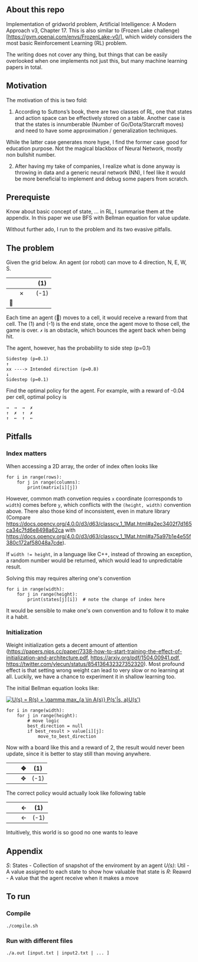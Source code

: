 ## About this repo
Implementation of gridworld problem, Artificial Intelligence: A Modern Approach v3, Chapter 17. This is also similar to (Frozen Lake challenge) [https://gym.openai.com/envs/FrozenLake-v0/], which widely considers the most basic Reinforcement Learning (RL) problem.

The writing does not cover any thing, but things that can be easily overlooked when one implements not just this, but many machine learning papers in total.

## Motivation
The motivation of this is two fold:

1. According to Suttons’s book, there are two classes of RL, one that states and action space can be effectively stored on a table. Another case is that the states is innumberable (Number of Go/Dota/Starcraft moves) and need to have some approximation / generalization techniques.

While the latter case generates more hype, I find the former case good for education purpose. Not the magical blackbox of Neural Network, mostly non bullshit number.

2. After having my take of companies, I realize what is done anyway is throwing in data and a generic neural network (NN), I feel like it would be more beneficial to implement and debug some papers from scratch.


## Prerequiste
Know about basic concept of state, … in RL, I summarise them at the appendix. In this paper we use BFS with Bellman equation for value update.

Without further ado, I run to the problem and its two evasive pitfalls.

## The problem

Given the grid below. An agent (or robot) can move to 4 direction, N, E, W, S.

|   |   |   | (1)  |
|---|---|---|------|
|   | ✗ |   | (-1) |
| 🤖 |   |   |      |
   

Each time an agent (🤖) moves to a cell, it would receive a reward from that cell. The (1) and (-1) is the end state, once the agent move to those cell, the game is over. `✗` is an obstacle, which bounces the agent back when being hit.

The agent, however, has the probability to side step (p=0.1)
```
Sidestep (p=0.1)
↑
xx ----> Intended direction (p=0.8)
↓
Sidestep (p=0.1)
```
Find the optimal policy for the agent. For example, with a reward of -0.04 per cell, optimal policy is
```
→  →  →  ✗
↑  ✗  ↑  ✗
↑  ←  ↑  ←
```
## Pitfalls
### Index matters
 When accessing a 2D array, the order of index often looks like
```
for i in range(rows):
    for j in range(columns):
        print(matrix[i][j])
```
However, common math convetion requies `x` coordinate (corresponds to `width`) comes before `y`, which conflicts with the `(height, width)` convention above. There also those kind of inconsistent, even in mature library (Compare https://docs.opencv.org/4.0.0/d3/d63/classcv_1_1Mat.html#a2ec3402f7d165ca34c7fd6e8498a62ca with https://docs.opencv.org/4.0.0/d3/d63/classcv_1_1Mat.html#a75a97b1e4e55f380c172af58048a7cde). 

If `width != height`, in a language like C++, instead of throwing an exception, a random number would be returned, which would lead to unpredictable result.

Solving this may requires altering one's convention
```
for i in range(width):
    for j in range(height):
        print(states[j][i])  # note the change of index here
```

It would be sensible to make one's own convention and to follow it to make it a habit.

### Initialization
Weight initialization gets a decent amount of attention (https://papers.nips.cc/paper/7338-how-to-start-training-the-effect-of-initialization-and-architecture.pdf, https://arxiv.org/pdf/1504.00941.pdf, https://twitter.com/ylecun/status/854136432327352320). Most profound effect is that setting wrong weight can lead to very slow or no learning at all. Luckily, we have a chance to experiment it in shallow learning too. 


The initial Bellman equation looks like:

<a href="https://www.codecogs.com/eqnedit.php?latex=\inline&space;U(s)&space;=&space;R(s)&space;&plus;&space;\gamma&space;max_{a&space;\in&space;A(s)}&space;P(s'|s,&space;a)U(s')" target="_blank"><img src="https://latex.codecogs.com/svg.latex?\inline&space;U(s)&space;=&space;R(s)&space;&plus;&space;\gamma&space;max_{a&space;\in&space;A(s)}&space;P(s'|s,&space;a)U(s')" title="U(s) = R(s) + \gamma max_{a \in A(s)} P(s'|s, a)U(s')" /></a>

```
for i in range(width):
    for j in range(height):
        # move logic
        best_direction = null
        if best_result > value[i][j]:
            move_to_best_direction
```

Now with a board like this and a reward of 2, the result would never been update, since it is better to stay still than moving anywhere.

|   |   | ✥ | (1)  |
|---|---|---|------|
|   |   | ✥ | (-1) |

The correct policy would actually look like  following table

|   |   | ← | (1)  |
|---|---|---|------|
|   |   | ← | (-1) |

Intuitively, this world is so good no one wants to leave

## Appendix
_S_: States - Collection of snapshot of the enviroment by an agent
_U(s)_: Util - A value assigned to each state to show how valuable that state is
_R_: Reawrd - A value that the agent receive when it makes a move


## To run
### Compile
`./compile.sh`
### Run with different files
`./a.out [input.txt | input2.txt | ... ]`

